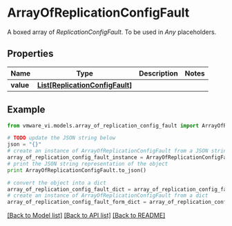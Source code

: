 # ArrayOfReplicationConfigFault

A boxed array of *ReplicationConfigFault*. To be used in *Any* placeholders. 

## Properties
Name | Type | Description | Notes
------------ | ------------- | ------------- | -------------
**value** | [**List[ReplicationConfigFault]**](ReplicationConfigFault.md) |  | 

## Example

```python
from vmware_vi.models.array_of_replication_config_fault import ArrayOfReplicationConfigFault

# TODO update the JSON string below
json = "{}"
# create an instance of ArrayOfReplicationConfigFault from a JSON string
array_of_replication_config_fault_instance = ArrayOfReplicationConfigFault.from_json(json)
# print the JSON string representation of the object
print ArrayOfReplicationConfigFault.to_json()

# convert the object into a dict
array_of_replication_config_fault_dict = array_of_replication_config_fault_instance.to_dict()
# create an instance of ArrayOfReplicationConfigFault from a dict
array_of_replication_config_fault_form_dict = array_of_replication_config_fault.from_dict(array_of_replication_config_fault_dict)
```
[[Back to Model list]](../README.md#documentation-for-models) [[Back to API list]](../README.md#documentation-for-api-endpoints) [[Back to README]](../README.md)


